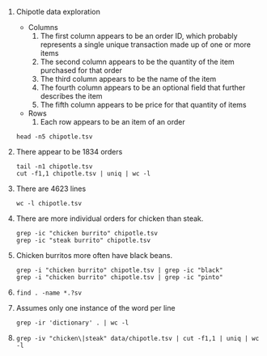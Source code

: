 1. Chipotle data exploration
	* Columns
		1. The first column appears to be an order ID, which probably represents a single unique transaction made up of one or more items
		2. The second column appears to be the quantity of the item purchased for that order
		3. The third column appears to be the name of the item
		4. The fourth column appears to be an optional field that further describes the item
		5. The fifth column appears to be price for that quantity of items
	* Rows
		1. Each row appears to be an item of an order
		
	```head -n5 chipotle.tsv```
2. There appear to be 1834 orders

	```
	tail -n1 chipotle.tsv
	cut -f1,1 chipotle.tsv | uniq | wc -l
	```
3. There are 4623 lines

	```wc -l chipotle.tsv```
4. There are more individual orders for chicken than steak.

	```
	grep -ic "chicken burrito" chipotle.tsv
	grep -ic "steak burrito" chipotle.tsv
	```
5. Chicken burritos more often have black beans.

	```
	grep -i "chicken burrito" chipotle.tsv | grep -ic "black"
	grep -i "chicken burrito" chipotle.tsv | grep -ic "pinto"
	```
6. ```find . -name *.?sv```
7. Assumes only one instance of the word per line

	```grep -ir 'dictionary' . | wc -l```

8. ```grep -iv "chicken\|steak" data/chipotle.tsv | cut -f1,1 | uniq | wc -l```